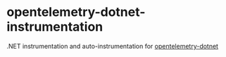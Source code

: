 # opentelemetry-dotnet-instrumentation

.NET instrumentation and auto-instrumentation for [opentelemetry-dotnet](https://github.com/open-telemetry/opentelemetry-dotnet)
